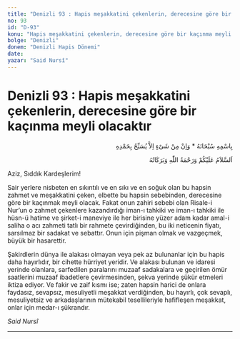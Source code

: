 ```yaml
---
title: "Denizli 93 : Hapis meşakkatini çekenlerin, derecesine göre bir kaçınma meyli olacaktır"
no: 93
id: "D-93"
konu: "Hapis meşakkatini çekenlerin, derecesine göre bir kaçınma meyli olacaktır"
bolge: "Denizli"
donem: "Denizli Hapis Dönemi"
date: 
yazar: "Said Nursî"
---
```


# Denizli 93 : Hapis meşakkatini çekenlerin, derecesine göre bir kaçınma meyli olacaktır

<p class="arabic" dir="rtl" title="Meal: “Subhân Allah’ın adıyla” * “Hiçbir şey yoktur ki O'nu hamd ile tesbih etmesin” [İsrâ 17:44]">بِاسْمِهِ سُبْحَانَهُ * وَاِنْ مِنْ شَىْءٍ اِلاَّ يُسَبِّحُ بِحَمْدِهِ</p>

<p class="arabic" dir="rtl" title="Meal: “Allah’ın selâmı, rahmeti ve bereketleri, üzerinize olsun.”">اَلسَّلاَمُ عَلَيْكُمْ وَرَحْمَةُ اللّٰهِ وَبَرَكَاتُهُ</p>

Aziz, Sıddık Kardeşlerim!

Sair yerlere nisbeten en sıkıntılı ve en sıkı ve en soğuk olan bu hapsin zahmet ve meşakkatini çeken, elbette bu hapsin sebebinden, derecesine göre bir kaçınmak meyli olacak. Fakat onun zahiri sebebi olan Risale-i Nur’un o zahmet çekenlere kazandırdığı iman-ı tahkiki ve iman-ı tahkiki ile hüsn-ü hatime ve şirket-i maneviye ile her birisine yüzer adam kadar amal-i saliha o acı zahmeti tatlı bir rahmete çevirdiğinden, bu iki neticenin fiyatı, sarsılmaz bir sadakat ve sebattır. Onun için pişman olmak ve vazgeçmek, büyük bir hasarettir.

Şakirdlerin dünya ile alakası olmayan veya pek az bulunanlar için bu hapis daha hayırlıdır, bir cihette hürriyet yeridir. Ve alakası bulunan ve idaresi yerinde olanlara, sarfedilen paralarını muzaaf sadakalara ve geçirilen ömür saatlerini muzaaf ibadetlere çevirmesinden, şekva yerinde şükür etmeleri iktiza ediyor. Ve fakir ve zaif kısmı ise; zaten hapsin harici de onlara faydasız, sevapsız, mesuliyetli meşakkat verdiğinden, bu hayırlı, çok sevaplı, mesuliyetsiz ve arkadaşlarının mütekabil tesellileriyle hafifleşen meşakkat, onlar için medar-ı şükrandır.

*Said Nursî*

***
